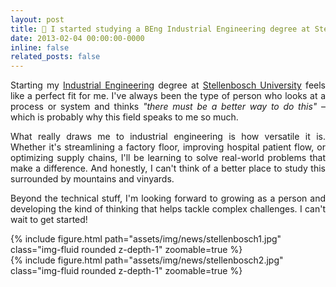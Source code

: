 ```yaml
---
layout: post
title: 🏫 I started studying a BEng Industrial Engineering degree at Stellenbosch University
date: 2013-02-04 00:00:00-0000
inline: false
related_posts: false
---
```


<p align="justify">
Starting my <a href='https://en.wikipedia.org/wiki/Industrial_engineering'>Industrial Engineering</a> degree at <a href='http://www.sun.ac.za/english'>Stellenbosch University</a> feels like a perfect fit for me. I've always been the type of person who looks at a process or system and thinks <em>"there must be a better way to do this"</em> – which is probably why this field speaks to me so much.
</p>
<p align="justify">
What really draws me to industrial engineering is how versatile it is. Whether it's streamlining a factory floor, improving hospital patient flow, or optimizing supply chains, I'll be learning to solve real-world problems that make a difference. And honestly, I can't think of a better place to study this surrounded by mountains and vinyards.
</p>
<p align="justify">
Beyond the technical stuff, I'm looking forward to growing as a person and developing the kind of thinking that helps tackle complex challenges. I can't wait to get started!
</p>
<div class="row mt-3">
    <div class="col-sm mt-3 mt-md-0">
        {% include figure.html path="assets/img/news/stellenbosch1.jpg" class="img-fluid rounded z-depth-1" zoomable=true %}
    </div>
    <div class="col-sm mt-3 mt-md-0">
        {% include figure.html path="assets/img/news/stellenbosch2.jpg" class="img-fluid rounded z-depth-1" zoomable=true %}
    </div>
</div>
